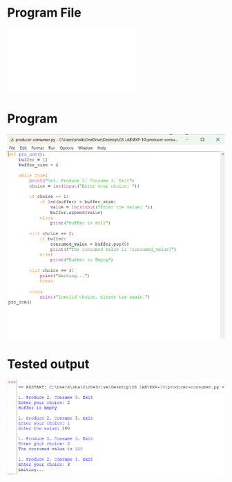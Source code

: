 # Program File
![program_file](producer-consumer.py)

# Program
![program](producer-consumer_program.png)

# Tested output
![Tested_output](producer-consumer_output.png)
